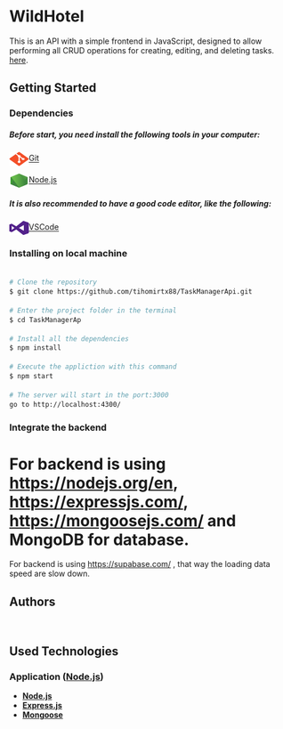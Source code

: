 # WildHotel

This is an API with a simple frontend in JavaScript, designed to allow performing all CRUD operations for creating, editing, and deleting tasks.
[here](https://github.com/tihomirtx88/TaskManagerApi). 

## Getting Started

### Dependencies

##### Before start, you need install the following tools in your computer:

<img align="center" alt="GIT" height="25" width="35" src="https://raw.githubusercontent.com/devicons/devicon/master/icons/git/git-original.svg" style="max-width:100%;">[Git](https://git-scm.com)</img>

<img align="center" alt="NodeJS" height="25" width="35" src="https://raw.githubusercontent.com/devicons/devicon/master/icons/nodejs/nodejs-original.svg" style="max-width:100%;">[Node.js](https://nodejs.org/en/)</img>

##### It is also recommended to have a good code editor, like the following:

<img align="center" alt="VisualStudioCode" height="25" width="35" src="https://raw.githubusercontent.com/devicons/devicon/master/icons/visualstudio/visualstudio-plain.svg" style="max-width:100%;">[VSCode](https://code.visualstudio.com/)</img>

### Installing on local machine

```bash

# Clone the repository
$ git clone https://github.com/tihomirtx88/TaskManagerApi.git

# Enter the project folder in the terminal
$ cd TaskManagerAp

# Install all the dependencies
$ npm install

# Execute the appliction with this command
$ npm start

# The server will start in the port:3000
go to http://localhost:4300/

```


### Integrate the backend

For backend is using https://nodejs.org/en, https://expressjs.com/, https://mongoosejs.com/ and MongoDB for database.
=======
For backend is using https://supabase.com/ , that way the loading data speed are slow down.



## Authors

<a href="https://github.com/tihomirtx88">
 <img style="border-radius: 50%;" src="https://avatars.githubusercontent.com/u/88166066?v=4" width="100px;" alt=""/>
</a>

## Used Technologies
### **Application** ([Node.js](https://nodejs.org/en/))

-   **[Node.js](https://nodejs.org/en/)**
-   **[Express.js](https://expressjs.com/)**
-   **[Mongoose](https://mongoosejs.com/)**


